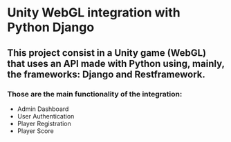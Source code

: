 # Unity WebGL integration with Python Django

## This project consist in a Unity game (WebGL) that uses an API made with Python using, mainly, the frameworks: Django and Restframework.
### Those are the main functionality of the integration:
- Admin Dashboard
- User Authentication
- Player Registration
- Player Score
